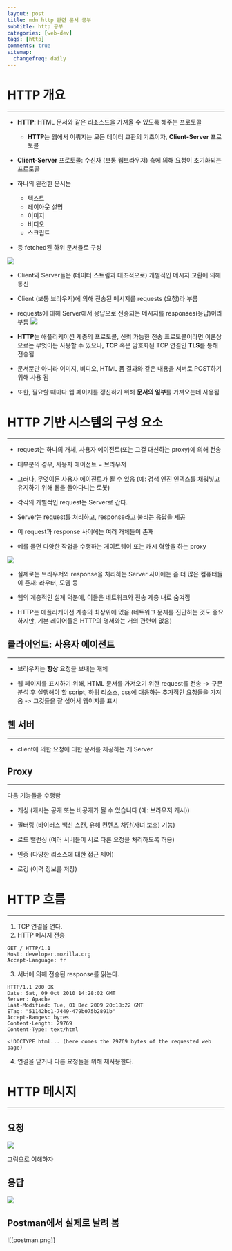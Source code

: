 ```yaml
---
layout: post
title: mdn http 관련 문서 공부
subtitle: http 공부
categories: [web-dev]
tags: [http]
comments: true
sitemap:
  changefreq: daily
---
```


# HTTP 개요
---
- **HTTP**: HTML 문서와 같은 리소스드을 가져올 수 있도록 해주는 프로토콜
	- **HTTP**는 웹에서 이뤄지는 모든 데이터 교환의 기초이자, **Client-Server** 프로토콜


- **Client-Server** 프로토콜: 수신자 (보통 웹브라우저) 측에 의해 요청이 초기화되는 프로토콜

- 하나의 완전한 문서는 
	- 텍스트
	- 레이아웃 설명
	- 이미지
	- 비디오
	- 스크립트
- 등 fetched된 하위 문서들로 구성

![](https://developer.mozilla.org/en-US/docs/Web/HTTP/Overview/fetching_a_page.png)

- Client와 Server들은 (데이터 스트림과 대조적으로) 개별적인 메시지 교환에 의해 통신

- Client (보통 브라우저)에 의해 전송된 메시지를 requests (요청)라 부름

- requests에 대해 Server에서 응답으로 전송되는 메시지를 responses(응답)이라 부름
![](https://developer.mozilla.org/en-US/docs/Web/HTTP/Overview/http-layers.png)

- **HTTP**는 애플리케이션 계층의 프로토콜, 신뢰 가능한 전송 프로토콜이라면 이론상으로는 무엇이든 사용할 수 있으나, **TCP** 혹은 암호화된 TCP 연결인 **TLS**를 통해 전송됨

- 문서뿐만 아니라 이미지, 비디오, HTML 폼 결과와 같은 내용을 서버로 POST하기 위해 사용 됨

- 또한, 필요할 때마다 웹 페이지를 갱신하기 위해 **문서의 일부**를 가져오는데 사용됨

# HTTP 기반 시스템의 구성 요소
---
- request는 하나의 개체, 사용자 에이전트(또는 그걸 대신하는 proxy)에 의해 전송

- 대부분의 경우, 사용자 에이전트 = 브라우저

- 그러나, 무엇이든 사용자 에이전트가 될 수 있음 (예: 검색 엔진 인덱스를 채워넣고 유지하기 위해 웹을 돌아다니는 로봇) 

- 각각의 개별적인 request는 Server로 간다. 

- Server는 request를 처리하고, response라고 불리는 응답을 제공

- 이 request과 response 사이에는 여러 개체들이 존재

- 예를 들면 다양한 작업을 수행하는 게이트웨이 또는 캐시 혁할을 하는 proxy

![](https://developer.mozilla.org/en-US/docs/Web/HTTP/Overview/client-server-chain.png)

- 실제로는 브라우저와 response을 처리하는 Server 사이에는 좀 더 많은 컴퓨터들이 존재: 라우터, 모뎀 등 

-  웹의 계층적인 설계 덕분에, 이들은 네트워크와 전송 계층 내로 숨겨짐

- HTTP는 애플리케이션 계층의 최상위에 있음 (네트워크 문제를 진단하는 것도 중요하지만, 기본 레이어들은 HTTP의 명세와는 거의 관련이 없음)

## 클라이언트: 사용자 에이전트
---

- 브라우저는 **항상** 요청을 보내는 개체

- 웹 페이지를 표시하기 위해, HTML 문서를 가져오기 위한 request를 전송 -> 구문 분석 후 실행해야 할 script, 하위 리소스, css에 대응하는 추가적인 요청들을 가져옴 -> 그것들을 잘 섞어서 웹이지를 표시

## 웹 서버
---
- client에 의한 요청에 대한 문서를 제공하는 게 Server

## Proxy
---

다음 기능들을 수행함

-   캐싱 (캐시는 공개 또는 비공개가 될 수 있습니다 (예: 브라우저 캐시))

-   필터링 (바이러스 백신 스캔, 유해 컨텐츠 차단(자녀 보호) 기능)

-   로드 밸런싱 (여러 서버들이 서로 다른 요청을 처리하도록 허용)

-   인증 (다양한 리소스에 대한 접근 제어)

-   로깅 (이력 정보를 저장)

# HTTP 흐름
---

1. TCP 연결을 연다. 
2. HTTP 메시지 전송 
```
GET / HTTP/1.1
Host: developer.mozilla.org
Accept-Language: fr
```
3. 서버에 의해 전송된 response를 읽는다.
```
HTTP/1.1 200 OK
Date: Sat, 09 Oct 2010 14:28:02 GMT
Server: Apache
Last-Modified: Tue, 01 Dec 2009 20:18:22 GMT
ETag: "51142bc1-7449-479b075b2891b"
Accept-Ranges: bytes
Content-Length: 29769
Content-Type: text/html

<!DOCTYPE html... (here comes the 29769 bytes of the requested web page)
```

4. 연결을 닫거나 다른 요청들을 위해 재사용한다.

# HTTP 메시지
---

## 요청
![](https://developer.mozilla.org/en-US/docs/Web/HTTP/Overview/http_request.png)

그림으로 이해하자

## 응답
![](https://developer.mozilla.org/en-US/docs/Web/HTTP/Overview/http_response.png)

## Postman에서 실제로 날려 봄

![[postman.png]]


